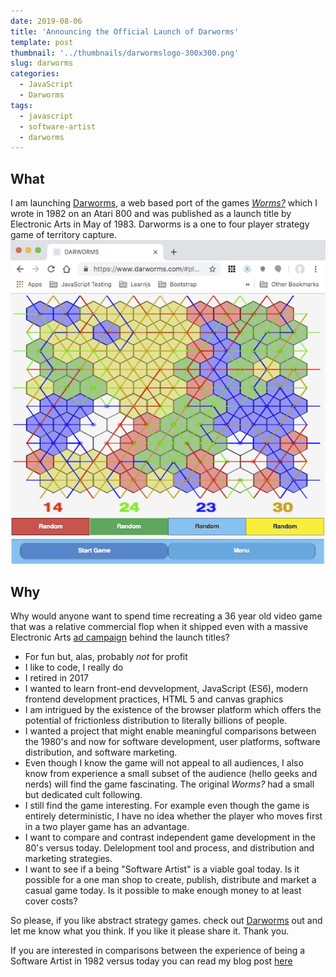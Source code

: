 ```yaml
---
date: 2019-08-06
title: 'Announcing the Official Launch of Darworms'
template: post
thumbnail: '../thumbnails/darwormslogo-300x300.png'
slug: darworms
categories:
  - JavaScript
  - Darworms
tags:
  - javascript
  - software-artist
  - darworms
---
```


## What
I am launching [Darworms](https://darworms.com), a web based port of the games [*Worms?*](https://en.wikipedia.org/wiki/Worms%3F) which I wrote in 1982 on an Atari 800 and was published as a launch title by Electronic Arts in May of 1983. Darworms is a one to four player strategy game of territory capture.
![](../images/darworms-screenshot-600x617.png)
## Why
Why would anyone want to spend time recreating a 36 year old video game that was a relative commercial flop when it shipped even with a massive Electronic Arts [ad campaign](https://www.eurogamer.net/articles/2018-09-16-seeing-farther-the-advert-that-changed-the-games-industry) behind the launch titles?
* For fun but, alas, probably *not* for profit
* I like to code, I really do
* I retired in 2017
* I wanted to learn front-end devvelopment, JavaScript (ES6), modern frontend development practices, HTML 5 and canvas graphics
* I am intrigued by the existence of the browser platform which offers the potential of frictionless distribution to literally billions of people.
* I wanted a project that might enable meaningful comparisons between the 1980's and now for software development, user platforms, software distribution, and software marketing.
* Even though I know the game will not appeal to all audiences, I also know from experience a small subset of the audience (hello geeks and nerds) will find the game fascinating.  The original *Worms?* had a small but dedicated cult following.
* I still find the game interesting.  For example even though the game is entirely deterministic, I have no idea whether the player who moves first in a two player game has an advantage.
* I want to compare and contrast independent game development in the 80's versus today.  Delelopment tool and process, and distribution and marketing strategies.
* I want to see if a being "Software Artist" is a viable goal today. Is it possible for a one man shop to create, publish, distribute and market a casual game today.  Is it possible to make enough money to at least cover costs?


So please, if you like abstract strategy games.  check out [Darworms](https:www.darworms.com) out and let me know what you think.  If you like it please share it. Thank you.

If you are interested in comparisons between the experience of being a Software Artist in 1982 versus today you can read my blog post [here](/software-artist-1982-vs-today/)
